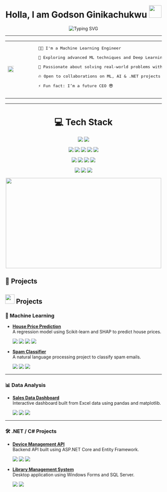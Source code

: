 <!--
**godsonginika/godsonginika** is a ✨ _special_ ✨ repository because its `README.md` (this file) appears on your GitHub profile.

Here are some ideas to get you started:

- 🔭 I’m currently working on ...
- 🌱 I’m currently learning ...
- 👯 I’m looking to collaborate on ...
- 🤔 I’m looking for help with ...
- 💬 Ask me about ...
- 📫 How to reach me: ...
- 😄 Pronouns: ...
- ⚡ Fun fact: ...
-->

<!--
**godsonginika/godsonginika** is a ✨ _special_ ✨ repository because its `README.md` (this file) appears on your GitHub profile.

Here are some ideas to get you started:    

- 
- 🌱 I’m currently learning ...
- 👯 I’m looking to collaborate on ...
- 🤔 I’m looking for help with ...
- 💬 Ask me about ...
- 📫 How to reach me: ...
- 😄 Pronouns: ...
- ⚡ Fun fact: ...
-->
<h1 align="center">
  Holla, I am Godson Ginikachukwu 
  <img src="https://media.giphy.com/media/hvRJCLFzcasrR4ia7z/giphy.gif" width="40px"/>
</h1>

<p align="center">
  <img src="https://readme-typing-svg.demolab.com?font=Fira+Code&duration=2500&pause=1000&center=true&vCenter=true&width=500&lines=Machine+Learning+Engineer+%F0%9F%92%BB;Data+Scientist+%F0%9F%93%88;C%23+.NET+Developer+%F0%9F%94%A7" alt="Typing SVG" />
</p>

<hr/>
<table>
  <tr>
    <td width="40%">
      <img src="https://i.imgur.com/0f2lvTY.gif" width="150%">
    </td>
    <td>
      <pre>
        👦🏻 I'm a Machine Learning Engineer<br>
        💯 Exploring advanced ML techniques and Deep Learning<br>
        🚀 Passionate about solving real-world problems with data<br>
        🔥 Open to collaborations on ML, AI & .NET projects<br>
        ⚡ Fun fact: I’m a future CEO 😎
      </pre>
    </td>
  </tr>
</table>



<hr/>
<h1 align="center">
  💻 Tech Stack
</h1>

<p align="center">
  <img src="https://img.shields.io/badge/Python-3776AB?style=for-the-badge&logo=python&logoColor=white"/>
  <img src="https://img.shields.io/badge/C%23-239120?style=for-the-badge&logo=c-sharp&logoColor=white"/>
</p>
<p align="center">
  <img src="https://img.shields.io/badge/Pandas-150458?style=for-the-badge&logo=pandas&logoColor=white"/>
  <img src="https://img.shields.io/badge/NumPy-013243?style=for-the-badge&logo=numpy&logoColor=white"/>
  <img src="https://img.shields.io/badge/Scikit--Learn-F7931E?style=for-the-badge&logo=scikit-learn&logoColor=white"/>
  <img src="https://img.shields.io/badge/Matplotlib-11557C?style=for-the-badge&logo=matplotlib&logoColor=white"/>
  <img src="https://img.shields.io/badge/Seaborn-477893?style=for-the-badge&logo=seaborn&logoColor=white"/>
</p>
<p align="center">
  <img src="https://img.shields.io/badge/Microsoft_Azure-0089D6?style=for-the-badge&logo=microsoftazure&logoColor=white"/>
  <img src="https://img.shields.io/badge/.NET-512BD4?style=for-the-badge&logo=dotnet&logoColor=white"/>
  <img src="https://img.shields.io/badge/Git-F05032?style=for-the-badge&logo=git&logoColor=white"/>
  <img src="https://img.shields.io/badge/SQL_Server-CC2927?style=for-the-badge&logo=microsoftsqlserver&logoColor=white"/>
</p>
<p align="center">
  <img src="https://img.shields.io/badge/Jupyter-FA0E00?style=for-the-badge&logo=jupyter&logoColor=white"/>
  <img src="https://img.shields.io/badge/Visual_Studio-5C2D91?style=for-the-badge&logo=visual-studio&logoColor=white"/>
  <img src="https://img.shields.io/badge/VS_Code-0078D4?style=for-the-badge&logo=visual-studio-code&logoColor=white"/>
</p>

<p align="center">
  <img src="https://i.imgur.com/BCpZPFT.mp4" width="500" height="290">
</p>


</hr>

## 🚀 Projects

<h2 align="left">
  <img src="https://raw.githubusercontent.com/ABSphreak/ABSphreak/master/gifs/rocket.gif" width="30" />
  Projects
</h2>


### 🧠 Machine Learning

- **[House Price Prediction](https://github.com/your-username/house-price-prediction)**  
  A regression model using Scikit-learn and SHAP to predict house prices.  
  <p>
    <img src="https://img.shields.io/badge/Python-3776AB?style=flat-square&logo=python&logoColor=white"/>
    <img src="https://img.shields.io/badge/Scikit--Learn-F7931E?style=flat-square&logo=scikit-learn&logoColor=white"/>
    <img src="https://img.shields.io/badge/Pandas-150458?style=flat-square&logo=pandas&logoColor=white"/>
    <img src="https://img.shields.io/badge/SHAP-FF5F00?style=flat-square&logoColor=white"/>
  </p>

- **[Spam Classifier](https://github.com/your-username/spam-classifier)**  
  A natural language processing project to classify spam emails.  
  <p>
    <img src="https://img.shields.io/badge/Python-3776AB?style=flat-square&logo=python&logoColor=white"/>
    <img src="https://img.shields.io/badge/NLTK-3C9D9B?style=flat-square&logoColor=white"/>
    <img src="https://img.shields.io/badge/Streamlit-FF4B4B?style=flat-square&logo=streamlit&logoColor=white"/>
  </p>

---

### 📊 Data Analysis

- **[Sales Data Dashboard](https://github.com/your-username/sales-dashboard)**  
  Interactive dashboard built from Excel data using pandas and matplotlib.  
  <p>
    <img src="https://img.shields.io/badge/Python-3776AB?style=flat-square&logo=python&logoColor=white"/>
    <img src="https://img.shields.io/badge/Pandas-150458?style=flat-square&logo=pandas&logoColor=white"/>
    <img src="https://img.shields.io/badge/Matplotlib-11557C?style=flat-square&logo=matplotlib&logoColor=white"/>
  </p>

---

### 🛠 .NET / C# Projects

- **[Device Management API](https://github.com/your-username/device-management-api)**  
  Backend API built using ASP.NET Core and Entity Framework.  
  <p>
    <img src="https://img.shields.io/badge/C%23-239120?style=flat-square&logo=c-sharp&logoColor=white"/>
    <img src="https://img.shields.io/badge/.NET-512BD4?style=flat-square&logo=dotnet&logoColor=white"/>
    <img src="https://img.shields.io/badge/EF%20Core-512BD4?style=flat-square&logo=.net&logoColor=white"/>
  </p>

- **[Library Management System](https://github.com/your-username/library-system)**  
  Desktop application using Windows Forms and SQL Server.  
  <p>
    <img src="https://img.shields.io/badge/C%23-239120?style=flat-square&logo=c-sharp&logoColor=white"/>
    <img src="https://img.shields.io/badge/SQL%20Server-CC2927?style=flat-square&logo=microsoft-sql-server&logoColor=white"/>
  </p>

